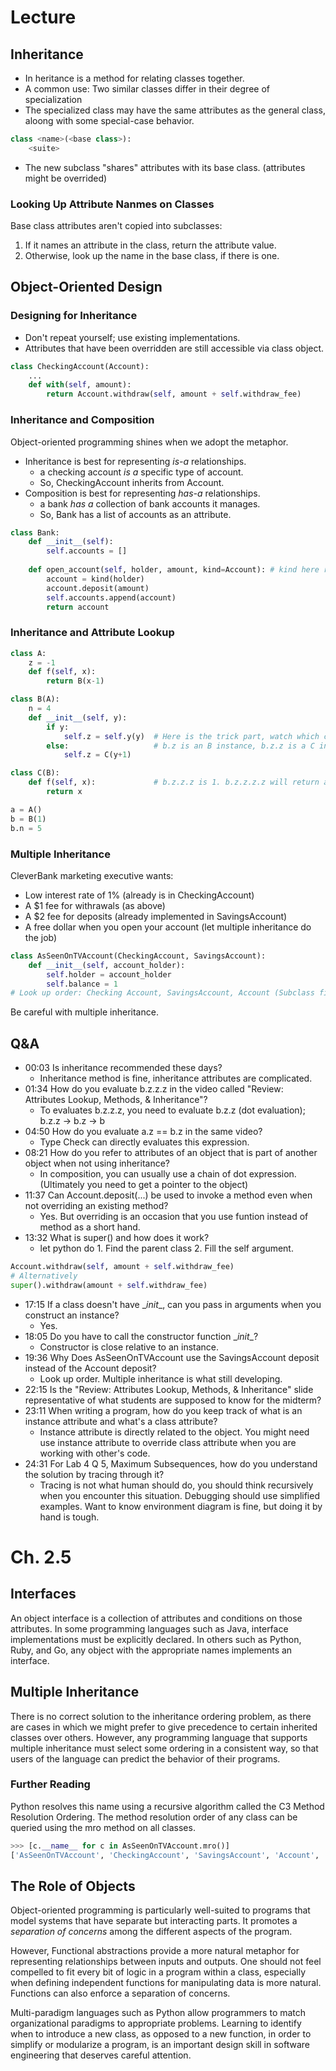 # Lecture
## Inheritance
- In heritance is a method for relating classes together.
- A common use: Two similar classes differ in their degree of specialization
- The specialized class may have the same attributes as the general class, aloong with some special-case behavior.
```python
class <name>(<base class>):
    <suite>
```
- The new subclass "shares" attributes with its base class. (attributes might be overrided)

### Looking Up Attribute Nanmes on Classes
Base class attributes aren't copied into subclasses:
1. If it names an attribute in the class, return the attribute value.
2. Otherwise, look up the name in the base class, if there is one.

## Object-Oriented Design
### Designing for Inheritance
- Don't repeat yourself; use existing implementations.
- Attributes that have been overridden are still accessible via class object.
```python
class CheckingAccount(Account):
    ...
    def with(self, amount):
        return Account.withdraw(self, amount + self.withdraw_fee)
```

### Inheritance and Composition
Object-oriented programming shines when we adopt the metaphor.
- Inheritance is best for representing *is-a* relationships.
  - a checking account *is a* specific type of account.
  - So, CheckingAccount inherits from Account.
- Composition is best for representing *has-a* relationships.
  - a bank *has a* collection of bank accounts it manages.
  - So, Bank has a list of accounts as an attribute.
```python
class Bank:
    def __init__(self):
        self.accounts = []
    
    def open_account(self, holder, amount, kind=Account): # kind here represents Composition
        account = kind(holder)
        account.deposit(amount)
        self.accounts.append(account)
        return account
```

### Inheritance and Attribute Lookup
```python
class A:
    z = -1
    def f(self, x):
        return B(x-1)

class B(A):
    n = 4
    def __init__(self, y):
        if y:
            self.z = self.y(y)  # Here is the trick part, watch which class the "self" is
        else:                   # b.z is an B instance, b.z.z is a C instance,
            self.z = C(y+1)

class C(B):
    def f(self, x):             # b.z.z.z is 1. b.z.z.z.z will return an error (b.z.z.z evaluates to an integer)
        return x

a = A()
b = B(1)
b.n = 5
```

### Multiple Inheritance
CleverBank marketing executive wants:
- Low interest rate of 1% (already is in CheckingAccount)
- A $1 fee for withrawals (as above)
- A $2 fee for deposits (already implemented in SavingsAccount)
- A free dollar when you open your account (let multiple inheritance do the job)
```python
class AsSeenOnTVAccount(CheckingAccount, SavingsAccount):
    def __init__(self, account_holder):
        self.holder = account_holder
        self.balance = 1
# Look up order: Checking Account, SavingsAccount, Account (Subclass first, then baseclass)
```

Be careful with multiple inheritance.

## Q&A
- 00:03​ Is inheritance recommended these days?
  - Inheritance method is fine, inheritance attributes are complicated.
- 01:34​ How do you evaluate b.z.z.z in the video called "Review: Attributes Lookup, Methods, & Inheritance"?
  - To evaluates b.z.z.z, you need to evaluate b.z.z (dot evaluation); b.z.z -> b.z -> b
- 04:50​ How do you evaluate a.z == b.z in the same video?
  - Type Check can directly evaluates this expression.
- 08:21​ How do you refer to attributes of an object that is part of another object when not using inheritance?
  - In composition, you can usually use a chain of dot expression. (Ultimately you need to get a pointer to the object)
- 11:37​ Can Account.deposit(...) be used to invoke a method even when not overriding an existing method?
  - Yes. But overriding is an occasion that you use funtion instead of method as a short hand.
- 13:32​ What is super() and how does it work?
  - let python do 1. Find the parent class 2. Fill the self argument. 
```python
Account.withdraw(self, amount + self.withdraw_fee)
# Alternatively
super().withdraw(amount + self.withdraw_fee)
```
- 17:15​ If a class doesn't have \__init__, can you pass in arguments when you construct an instance?
  - Yes.
- 18:05​ Do you have to call the constructor function \__init__?
  - Constructor is close relative to an instance.
- 19:36​ Why Does AsSeenOnTVAccount use the SavingsAccount deposit instead of the Account deposit?
  - Look up order. Multiple inheritance is what still developing.
- 22:15​ Is the "Review: Attributes Lookup, Methods, & Inheritance" slide representative of what students are supposed to know for the midterm?
- 23:11​ When writing a program, how do you keep track of what is an instance attribute and what's a class attribute?
  - Instance attribute is directly related to the object. You might need use instance attribute to override class attribute when you are working with other's code.
- 24:31​ For Lab 4 Q 5, Maximum Subsequences, how do you understand the solution by tracing through it?
  - Tracing is not what human should do, you should think recursively when you encounter this situation. Debugging should use simplified examples. Want to know environment diagram is fine, but doing it by hand is tough.

# Ch. 2.5
## Interfaces
An object interface is a collection of attributes and conditions on those attributes. In some programming languages such as Java, interface implementations must be explicitly declared. In others such as Python, Ruby, and Go, any object with the appropriate names implements an interface.

## Multiple Inheritance
There is no correct solution to the inheritance ordering problem, as there are cases in which we might prefer to give precedence to certain inherited classes over others. However, any programming language that supports multiple inheritance must select some ordering in a consistent way, so that users of the language can predict the behavior of their programs.

### Further Reading
Python resolves this name using a recursive algorithm called the C3 Method Resolution Ordering. The method resolution order of any class can be queried using the mro method on all classes.
```python
>>> [c.__name__ for c in AsSeenOnTVAccount.mro()]
['AsSeenOnTVAccount', 'CheckingAccount', 'SavingsAccount', 'Account', 'object']
```

## The Role of Objects
Object-oriented programming is particularly well-suited to programs that model systems that have separate but interacting parts. It promotes a *separation of concerns* among the different aspects of the program.

However, Functional abstractions provide a more natural metaphor for representing relationships between inputs and outputs. One should not feel compelled to fit every bit of logic in a program within a class, especially when defining independent functions for manipulating data is more natural. Functions can also enforce a separation of concerns.

Multi-paradigm languages such as Python allow programmers to match organizational paradigms to appropriate problems. Learning to identify when to introduce a new class, as opposed to a new function, in order to simplify or modularize a program, is an important design skill in software engineering that deserves careful attention.